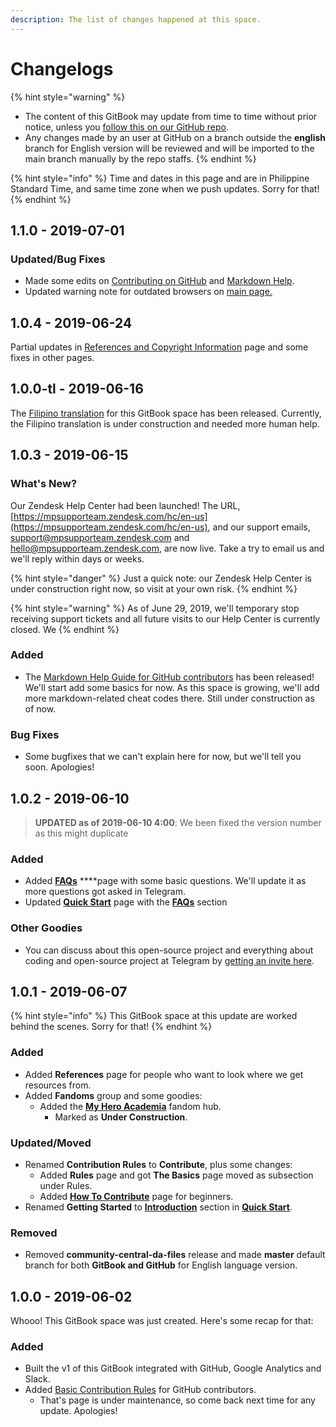 ```yaml
---
description: The list of changes happened at this space.
---
```


# Changelogs

{% hint style="warning" %}
* The content of this GitBook may update from time to time without prior notice, unless you [follow this on our GitHub repo](https://github.com/malaspinsphdev/DaFiles_CommunityCentral).
* Any changes made by an user at GitHub on a branch outside the **english** branch for English version will be reviewed and will be imported to the main branch manually by the repo staffs.
{% endhint %}

{% hint style="info" %}
Time and dates in this page and are in Philippine Standard Time, and same time zone when we push updates. Sorry for that!
{% endhint %}

## 1.1.0 - 2019-07-01

### Updated/Bug Fixes

* Made some edits on [Contributing on GitHub](contribute/help/github/) and [Markdown Help](contribute/help/github/markdown-help-github.md).
* Updated warning note for outdated browsers on [main page.](./)

## 1.0.4 - 2019-06-24

Partial updates in [References and Copyright Information](references.md) page and some fixes in other pages.

## 1.0.0-tl - 2019-06-16

The [Filipino translation](https://mpteamph.gitbook.io/files/v/filipino/) for this GitBook space has been released. Currently, the Filipino translation is under construction and needed more human help.

## 1.0.3 - 2019-06-15

### What's New?

Our Zendesk Help Center had been launched! The URL, [https://mpsupporteam.zendesk.com/hc/en-us](https://mpsupporteam.zendesk.com/hc/en-us), and our support emails, support@mpsupporteam.zendesk.com and hello@mpsupporteam.zendesk.com, are now live. Take a try to email us and we'll reply within days or weeks.

{% hint style="danger" %}
Just a quick note: our Zendesk Help Center is under construction right now, so visit at your own risk.
{% endhint %}

{% hint style="warning" %}
As of June 29, 2019, we'll temporary stop receiving support tickets and all future visits to our Help Center is currently closed. We
{% endhint %}

### Added

* The [Markdown Help Guide for GitHub contributors](contribute/help/github/markdown-help-github.md) has been released! We'll start add some basics for now. As this space is growing, we'll add more markdown-related cheat codes there. Still under construction as of now.

### Bug Fixes

* Some bugfixes that we can't explain here for now, but we'll tell you soon. Apologies!

## 1.0.2 - 2019-06-10

> **UPDATED as of 2019-06-10 4:00**: We been fixed the version number as this might duplicate

### Added

* Added [**FAQs**](faqs.md) ****page with some basic questions. We'll update it as more questions got asked in Telegram.
* Updated [**Quick Start**](./) page with the [**FAQs**](./#faqs) section

### Other Goodies

* You can discuss about this open-source project and everything about coding and open-source project at Telegram by [getting an invite here](https://telegram.me/joinchat/Kg1fIBTLOiGA4FyaI6zT5g).

## 1.0.1 - 2019-06-07

{% hint style="info" %}
This GitBook space at this update are worked behind the scenes. Sorry for that!
{% endhint %}

### Added

* Added **References** page for people who want to look where we get resources from.
* Added **Fandoms** group and some goodies:
  * Added the [**My Hero Academia**](fandoms/my-hero-academia.md) fandom hub.
    * Marked as **Under Construction**.

### Updated/Moved

* Renamed **Contribution Rules** to **Contribute**, plus some changes:
  * Added **Rules** page and got **The Basics** page moved as subsection under Rules.
  * Added [**How To Contribute**](contribute/help/github/) page for beginners.
* Renamed **Getting Started** to [**Introduction**](./#introduction) section in [**Quick Start**](./).

### Removed

* Removed **community-central-da-files** release and made **master** default branch for both **GitBook and GitHub** for English language version.

## 1.0.0 - 2019-06-02

Whooo! This GitBook space was just created. Here's some recap for that:

### Added

* Built the v1 of this GitBook integrated with GitHub, Google Analytics and Slack.
* Added [Basic Contribution Rules](contribute/help/rules.md) for GitHub contributors.
  * That's page is under maintenance, so come back next time for any update. Apologies!


